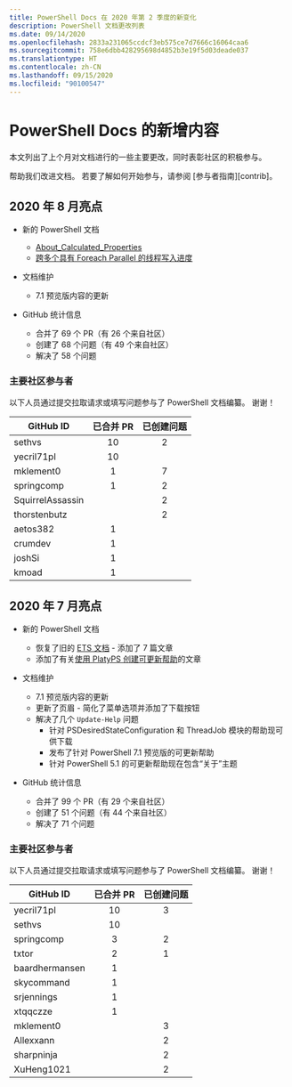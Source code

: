 ```yaml
---
title: PowerShell Docs 在 2020 年第 2 季度的新变化
description: PowerShell 文档更改列表
ms.date: 09/14/2020
ms.openlocfilehash: 2833a231065ccdcf3eb575ce7d7666c16064caa6
ms.sourcegitcommit: 758e6dbb428295698d4852b3e19f5d03deade037
ms.translationtype: HT
ms.contentlocale: zh-CN
ms.lasthandoff: 09/15/2020
ms.locfileid: "90100547"
---
```

# <a name="whats-new-in-powershell-docs"></a>PowerShell Docs 的新增内容

本文列出了上个月对文档进行的一些主要更改，同时表彰社区的积极参与。

帮助我们改进文档。 若要了解如何开始参与，请参阅 [参与者指南][contrib]。

## <a name="2020-august-highlights"></a>2020 年 8 月亮点

- 新的 PowerShell 文档
  - [About_Calculated_Properties](/powershell/module/microsoft.powershell.core/about/about_calculated_properties)
  - [跨多个具有 Foreach Parallel 的线程写入进度](/powershell/scripting/learn/deep-dives/write-progress-across-multiple-threads)
- 文档维护
  - 7\.1 预览版内容的更新

- GitHub 统计信息
  - 合并了 69 个 PR（有 26 个来自社区）
  - 创建了 68 个问题（有 49 个来自社区）
  - 解决了 58 个问题

### <a name="top-community-contributors"></a>主要社区参与者

以下人员通过提交拉取请求或填写问题参与了 PowerShell 文档编纂。 谢谢！

|    GitHub ID     | 已合并 PR | 已创建问题 |
| ---------------- | :--------: | :-----------: |
| sethvs           |     10     |       2       |
| yecril71pl       |     10     |               |
| mklement0        |     1      |       7       |
| springcomp       |     1      |       2       |
| SquirrelAssassin |            |       2       |
| thorstenbutz     |            |       2       |
| aetos382         |     1      |               |
| crumdev          |     1      |               |
| joshSi           |     1      |               |
| kmoad            |     1      |               |

## <a name="2020-july-highlights"></a>2020 年 7 月亮点

- 新的 PowerShell 文档
  - 恢复了旧的 [ETS 文档](/powershell/scripting/developer/ets/overview) - 添加了 7 篇文章
  - 添加了有关[使用 PlatyPS 创建可更新帮助](/powershell/scripting/dev-cross-plat/create-help-using-platyps)的文章
- 文档维护
  - 7\.1 预览版内容的更新
  - 更新了页眉 - 简化了菜单选项并添加了下载按钮
  - 解决了几个 `Update-Help` 问题
    - 针对 PSDesiredStateConfiguration 和 ThreadJob 模块的帮助现可供下载
    - 发布了针对 PowerShell 7.1 预览版的可更新帮助
    - 针对 PowerShell 5.1 的可更新帮助现在包含“关于”主题

- GitHub 统计信息
  - 合并了 99 个 PR（有 29 个来自社区）
  - 创建了 51 个问题（有 44 个来自社区）
  - 解决了 71 个问题

### <a name="top-community-contributors"></a>主要社区参与者

以下人员通过提交拉取请求或填写问题参与了 PowerShell 文档编纂。 谢谢！

|   GitHub ID    | 已合并 PR | 已创建问题 |
| -------------- | :--------: | :-----------: |
| yecril71pl     |     10     |       3       |
| sethvs         |     10     |               |
| springcomp     |     3      |       2       |
| txtor          |     2      |       1       |
| baardhermansen |     1      |               |
| skycommand     |     1      |               |
| srjennings     |     1      |               |
| xtqqczze       |     1      |               |
| mklement0      |            |       3       |
| Allexxann      |            |       2       |
| sharpninja     |            |       2       |
| XuHeng1021     |            |       2       |

